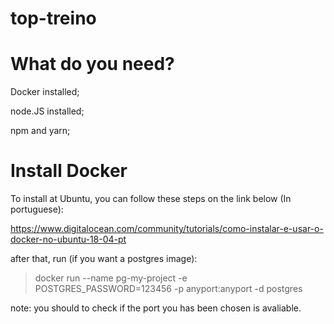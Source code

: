 # top-treino

# What do you need?
Docker installed;

node.JS installed;

npm and yarn;

# Install Docker 
To install at Ubuntu, you can follow these steps on the link below (In portuguese): 

https://www.digitalocean.com/community/tutorials/como-instalar-e-usar-o-docker-no-ubuntu-18-04-pt

after that, run (if you want a postgres image):

> docker run --name pg-my-project -e POSTGRES_PASSWORD=123456 -p anyport:anyport -d postgres

note: you should to check if the port you has been chosen is avaliable. 
